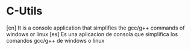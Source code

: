 # C-Utils
[en] It is a console application that simplifies the gcc/g++ commands of windows or linux
[es] Es una aplicacion de consola que simplifica los comandos gcc/g++ de windows o linux
